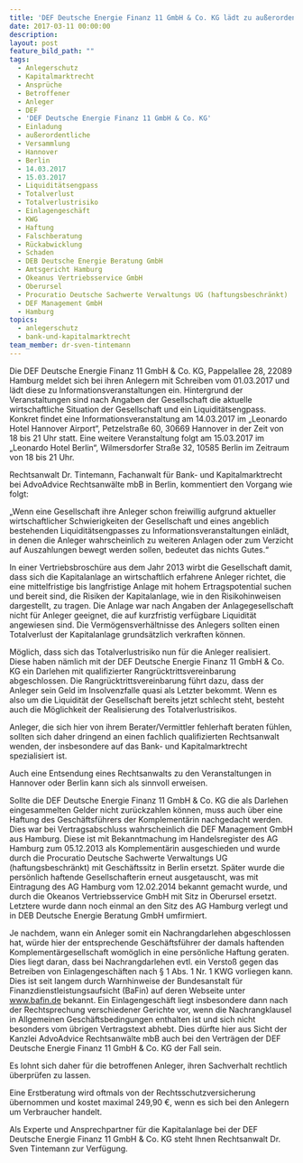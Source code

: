 ```yaml
---
title: 'DEF Deutsche Energie Finanz 11 GmbH & Co. KG lädt zu außerordentlichen Versammlungen in Hannover und Berlin'
date: 2017-03-11 00:00:00
description:
layout: post
feature_bild_path: ""
tags:
  - Anlegerschutz
  - Kapitalmarktrecht
  - Ansprüche
  - Betroffener
  - Anleger
  - DEF
  - 'DEF Deutsche Energie Finanz 11 GmbH & Co. KG'
  - Einladung
  - außerordentliche
  - Versammlung
  - Hannover
  - Berlin
  - 14.03.2017
  - 15.03.2017
  - Liquiditätsengpass
  - Totalverlust
  - Totalverlustrisiko
  - Einlagengeschäft
  - KWG
  - Haftung
  - Falschberatung
  - Rückabwicklung
  - Schaden
  - DEB Deutsche Energie Beratung GmbH
  - Amtsgericht Hamburg
  - Okeanus Vertriebsservice GmbH
  - Oberursel
  - Procuratio Deutsche Sachwerte Verwaltungs UG (haftungsbeschränkt)
  - DEF Management GmbH
  - Hamburg
topics:
  - anlegerschutz
  - bank-und-kapitalmarktrecht
team_member: dr-sven-tintemann
---
```



Die DEF Deutsche Energie Finanz 11 GmbH & Co. KG, Pappelallee 28, 22089 Hamburg meldet sich bei ihren Anlegern mit Schreiben vom 01.03.2017 und lädt diese zu Informationsveranstaltungen ein. Hintergrund der Veranstaltungen sind nach Angaben der Gesellschaft die aktuelle wirtschaftliche Situation der Gesellschaft und ein Liquiditätsengpass. Konkret findet eine Informationsveranstaltung am 14.03.2017 im „Leonardo Hotel Hannover Airport“, Petzelstraße 60, 30669 Hannover in der Zeit von 18 bis 21 Uhr statt. Eine weitere Veranstaltung folgt am 15.03.2017 im „Leonardo Hotel Berlin“, Wilmersdorfer Straße 32, 10585 Berlin im Zeitraum von 18 bis 21 Uhr.

Rechtsanwalt Dr. Tintemann, Fachanwalt für Bank- und Kapitalmarktrecht bei AdvoAdvice Rechtsanwälte mbB in Berlin, kommentiert den Vorgang wie folgt:

„Wenn eine Gesellschaft ihre Anleger schon freiwillig aufgrund aktueller wirtschaftlicher Schwierigkeiten der Gesellschaft und eines angeblich bestehenden Liquiditätsengpasses zu Informationsveranstaltungen einlädt, in denen die Anleger wahrscheinlich zu weiteren Anlagen oder zum Verzicht auf Auszahlungen bewegt werden sollen, bedeutet das nichts Gutes.“

In einer Vertriebsbroschüre aus dem Jahr 2013 wirbt die Gesellschaft damit, dass sich die Kapitalanlage an wirtschaftlich erfahrene Anleger richtet, die eine mittelfristige bis langfristige Anlage mit hohem Ertragspotential suchen und bereit sind, die Risiken der Kapitalanlage, wie in den Risikohinweisen dargestellt, zu tragen. Die Anlage war nach Angaben der Anlagegesellschaft nicht für Anleger geeignet, die auf kurzfristig verfügbare Liquidität angewiesen sind. Die Vermögensverhältnisse des Anlegers sollten einen Totalverlust der Kapitalanlage grundsätzlich verkraften können.

Möglich, dass sich das Totalverlustrisiko nun für die Anleger realisiert. Diese haben nämlich mit der DEF Deutsche Energie Finanz 11 GmbH & Co. KG ein Darlehen mit qualifizierter Rangrücktrittsvereinbarung abgeschlossen. Die Rangrücktrittsvereinbarung führt dazu, dass der Anleger sein Geld im Insolvenzfalle quasi als Letzter bekommt. Wenn es also um die Liquidität der Gesellschaft bereits jetzt schlecht steht, besteht auch die Möglichkeit der Realisierung des Totalverlustrisikos.

Anleger, die sich hier von ihrem Berater/Vermittler fehlerhaft beraten fühlen, sollten sich daher dringend an einen fachlich qualifizierten Rechtsanwalt wenden, der insbesondere auf das Bank- und Kapitalmarktrecht spezialisiert ist.

Auch eine Entsendung eines Rechtsanwalts zu den Veranstaltungen in Hannover oder Berlin kann sich als sinnvoll erweisen.

Sollte die DEF Deutsche Energie Finanz 11 GmbH & Co. KG die als Darlehen eingesammelten Gelder nicht zurückzahlen können, muss auch über eine Haftung des Geschäftsführers der Komplementärin nachgedacht werden. Dies war bei Vertragsabschluss wahrscheinlich die DEF Management GmbH aus Hamburg. Diese ist mit Bekanntmachung im Handelsregister des AG Hamburg zum 05.12.2013 als Komplementärin ausgeschieden und wurde durch die Procuratio Deutsche Sachwerte Verwaltungs UG (haftungsbeschränkt) mit Geschäftssitz in Berlin ersetzt. Später wurde die persönlich haftende Gesellschafterin erneut ausgetauscht, was mit Eintragung des AG Hamburg vom 12.02.2014 bekannt gemacht wurde, und durch die Okeanos Vertriebsservice GmbH mit Sitz in Oberursel ersetzt. Letztere wurde dann noch einmal an den Sitz des AG Hamburg verlegt und in DEB Deutsche Energie Beratung GmbH umfirmiert.

Je nachdem, wann ein Anleger somit ein Nachrangdarlehen abgeschlossen hat, würde hier der entsprechende Geschäftsführer der damals haftenden Komplementärgesellschaft womöglich in eine persönliche Haftung geraten. Dies liegt daran, dass bei Nachrangdarlehen evtl. ein Verstoß gegen das Betreiben von Einlagengeschäften nach § 1 Abs. 1 Nr. 1 KWG vorliegen kann. Dies ist seit langem durch Warnhinweise der Bundesanstalt für Finanzdienstleistungsaufsicht (BaFin) auf deren Webseite unter www.bafin.de bekannt. Ein Einlagengeschäft liegt insbesondere dann nach der Rechtsprechung verschiedener Gerichte vor, wenn die Nachrangklausel in Allgemeinen Geschäftsbedingungen enthalten ist und sich nicht besonders vom übrigen Vertragstext abhebt. Dies dürfte hier aus Sicht der Kanzlei AdvoAdvice Rechtsanwälte mbB auch bei den Verträgen der DEF Deutsche Energie Finanz 11 GmbH & Co. KG der Fall sein.

Es lohnt sich daher für die betroffenen Anleger, ihren Sachverhalt rechtlich überprüfen zu lassen.

Eine Erstberatung wird oftmals von der Rechtsschutzversicherung übernommen und kostet maximal 249,90 €, wenn es sich bei den Anlegern um Verbraucher handelt.

Als Experte und Ansprechpartner für die Kapitalanlage bei der DEF Deutsche Energie Finanz 11 GmbH & Co. KG steht Ihnen Rechtsanwalt Dr. Sven Tintemann zur Verfügung.